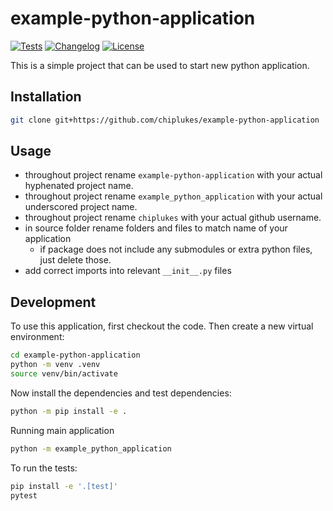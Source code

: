 # example-python-application

[![Tests](https://github.com/chiplukes/example-python-application/actions/workflows/test.yml/badge.svg)](https://github.com/chiplukes/example-python-application/actions/workflows/test.yml)
[![Changelog](https://img.shields.io/github/v/release/chiplukes/example-python-application?include_prereleases&label=changelog)](https://github.com/chiplukes/example-python-application/releases)
[![License](https://img.shields.io/badge/license-Apache%202.0-blue.svg)](https://github.com/chiplukes/example-python-application/blob/main/LICENSE)

This is a simple project that can be used to start new python application.

## Installation

```bash
git clone git+https://github.com/chiplukes/example-python-application
```

## Usage

* throughout project rename ```example-python-application``` with your actual hyphenated project name.
* throughout project rename ```example_python_application``` with your actual underscored project name.
* throughout project rename ```chiplukes``` with your actual github username.
* in source folder rename folders and files to match name of your application
    * if package does not include any submodules or extra python files, just delete those.
* add correct imports into relevant ```__init__.py``` files

## Development

To use this application, first checkout the code. Then create a new virtual environment:
```bash
cd example-python-application
python -m venv .venv
source venv/bin/activate
```

Now install the dependencies and test dependencies:
```bash
python -m pip install -e .
```

Running main application
```bash
python -m example_python_application
```

To run the tests:
```bash
pip install -e '.[test]'
pytest
```
